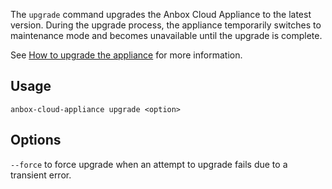 The `upgrade` command upgrades the Anbox Cloud Appliance to the latest version. During the upgrade process, the appliance temporarily switches to maintenance mode and becomes unavailable until the upgrade is complete.

See [How to upgrade the appliance](https://discourse.ubuntu.com/t/upgrade-anbox-cloud-appliance/24186) for more information.

## Usage

    anbox-cloud-appliance upgrade <option>

## Options

`--force` to force upgrade when an attempt to upgrade fails due to a transient error.
